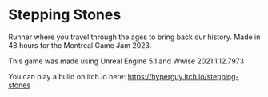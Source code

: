# Stepping Stones

Runner where you travel through the ages to bring back our history. Made in 48 hours for the Montreal Game Jam 2023.

This game was made using Unreal Engine 5.1 and Wwise 2021.1.12.7973

You can play a build on itch.io here: https://hyperguy.itch.io/stepping-stones
